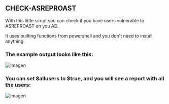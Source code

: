## CHECK-ASREPROAST

With this little script you can check if you have users vulnerable to ASREPROAST on you AD.

It uses builting functions from powershell and you don't need to install anything.

### The example output looks like this:
![imagen](https://user-images.githubusercontent.com/15851110/226706397-9b0b0c78-2c98-4344-9426-f22e04861dd1.png)


### You can set $allusers to $true, and you will see a report with all the users:
![imagen](https://user-images.githubusercontent.com/15851110/226706227-5a54e809-f35c-44b9-a6fb-9b14e9f16ee3.png)
